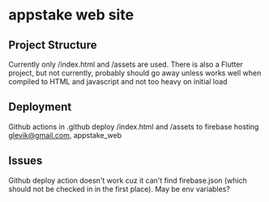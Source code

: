 # appstake web site

## Project Structure

Currently only /index.html and /assets are used. There is also a Flutter project, but not currently, probably should go away unless works well when compiled to HTML and javascript and not too heavy on initial load

## Deployment

Github actions in .github deploy /index.html and /assets to firebase hosting glevik@gmail.com, appstake_web

## Issues

Github deploy action doesn't work cuz it can't find firebase.json (which should not be checked in in the first place). May be env variables?